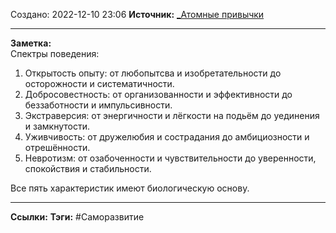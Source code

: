 Создано: 2022-12-10 23:06
**Источник:** [_Атомные привычки](_Атомные%20привычки.md)
***
**Заметка:**  
Спектры поведения:
1. Открытость опыту:  от любопытсва и изобретательности до осторожности и систематичности.
2. Добросовестность: от организованности и эффективности до беззаботности и импульсивности.
3. Экстраверсия: от энергичности и лёгкости на подьём до уединения и замкнутости.
4. Уживчивость: от дружелюбия и сострадания до амбициозности и отрешённости.
5. Невротизм: от озабоченности и чувствительности до уверенности, спокойствия и стабильности.

Все пять характеристик имеют биологическую основу.
***
**Ссылки:** 
**Тэги:** #Саморазвитие 

